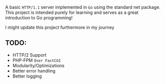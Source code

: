 A basic ``HTTP/1.1`` server implemented in ``Go`` using the standard net package. 
This project is intended purely for learning and serves as a great introduction to Go programming!

I might update this project furthermore in my journey
## TODO:
- HTTP/2 Support
- PHP-FPM ``Over FastCGI``
- Modularity/Optimizations
- Better error handling
- Better logging
